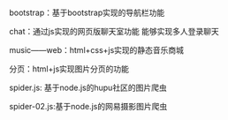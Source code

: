 # 
bootstrap：基于bootstrap实现的导航栏功能

chat：通过js实现的网页版聊天室功能 能够实现多人登录聊天

music——web：html+css+js实现的静态音乐商城

分页：html+js实现图片分页的功能

spider.js: 基于node.js的hupu社区的图片爬虫

spider-02.js:基于node.js的网易摄影图片爬虫
